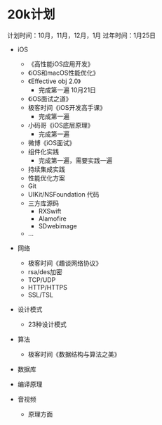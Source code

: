 # 20k计划

计划时间：10月，11月，12月，1月 
过年时间：1月25日

* iOS
    * 《高性能iOS应用开发》
    * 《iOS和macOS性能优化》
    * 《Effective obj 2.0》 
		* 完成第一遍 10月21日
    * 《iOS面试之道》
    * 极客时间《iOS开发高手课》
		* 完成第一遍
    * 小码哥《iOS底层原理》
		* 完成第一遍
    * 微博《iOS面试》
    * 组件化实践 
		* 完成第一遍，需要实践一遍
    * 持续集成实践 
    * 性能优化方案
    * Git
    * UIKit/NSFoundation 代码
    * 三方库源码
        * RXSwift
        * Alamofire
        * SDwebimage
    * ...

* 网络
    * 极客时间《趣谈网络协议》 
    * rsa/des加密 
    * TCP/UDP
    * HTTP/HTTPS
    * SSL/TSL
    
* 设计模式
    * 23种设计模式 
      
* 算法
    * 极客时间《数据结构与算法之美》

* 数据库

* 编译原理

* 音视频
    * 原理方面 